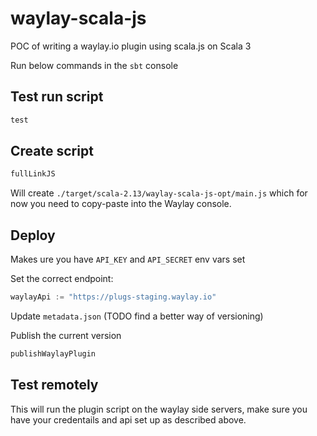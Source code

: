 # waylay-scala-js
POC of writing a waylay.io plugin using scala.js on Scala 3

Run below commands in the `sbt` console

## Test run script

```sbt
test
```

## Create script

```sbt
fullLinkJS
```

Will create `./target/scala-2.13/waylay-scala-js-opt/main.js` which for now you need to copy-paste into the Waylay console.

## Deploy

Makes ure you have `API_KEY` and `API_SECRET` env vars set

Set the correct endpoint:
```sbt
waylayApi := "https://plugs-staging.waylay.io"
```

Update `metadata.json` (TODO find a better way of versioning)

Publish the current version

```sbt
publishWaylayPlugin
```

## Test remotely

This will run the plugin script on the waylay side servers, make sure you have your credentails and api set up as described above.
